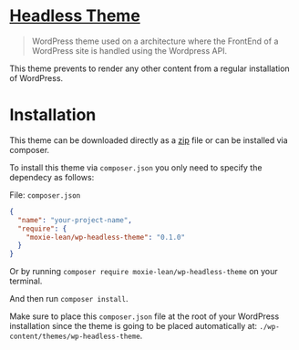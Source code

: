 # [Headless Theme](https://github.com/moxie-lean/wp-headless-theme)

> WordPress theme used on a architecture where the FrontEnd of a WordPress
site is handled using the Wordpress API.  

This theme prevents to render any other content from a regular
installation of WordPress.  

# Installation

This theme can be downloaded directly as a [zip](https://github.com/moxie-lean/wp-headless-theme/archive/master.zip) file or can be installed via composer.  

To install this theme via `composer.json` you only need to specify the
dependecy as follows: 

File: `composer.json`  

```json
{
  "name": "your-project-name",
  "require": {
    "moxie-lean/wp-headless-theme": "0.1.0"
  }
}
```

Or by running `composer require moxie-lean/wp-headless-theme` on your
terminal. 

And then run `composer install`.

Make sure to place this `composer.json` file at the root of your
WordPress installation since the theme is going to be placed
automatically at: `./wp-content/themes/wp-headless-theme`.
